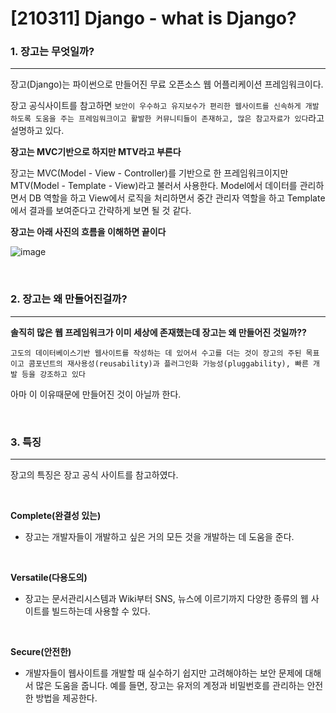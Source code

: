 # [210311] Django - what is Django?

### 1. 장고는 무엇일까?

---

장고(Django)는 파이썬으로 만들어진 무료 오픈소스 웹 어플리케이션 프레임워크이다. 

장고 공식사이트를 참고하면 `보안이 우수하고 유지보수가 편리한 웹사이트를 신속하게 개발하도록 도움을 주는 프레임워크이고 활발한 커뮤니티들이 존재하고, 많은 참고자료가 있다`라고 설명하고 있다. 

<span style="text-align: center;">**장고는 MVC기반으로 하지만 MTV라고 부른다**</span>

장고는 MVC(Model - View - Controller)를 기반으로 한 프레임워크이지만  MTV(Model - Template - View)라고 불러서 사용한다. Model에서 데이터를 관리하면서 DB 역할을 하고 View에서 로직을 처리하면서 중간 관리자 역할을 하고 Template에서 결과를 보여준다고 간략하게 보면 될 것 같다.

**장고는 아래 사진의 흐름을 이해하면 끝이다**

![image](https://user-images.githubusercontent.com/64825713/110806196-28d2bd80-82c5-11eb-965b-e48c924aaf60.png)


<br>

### 2. 장고는 왜 만들어진걸까?

---

**솔직히 많은 웹 프레임워크가 이미 세상에 존재했는데 장고는 왜 만들어진 것일까??**

`고도의 데이터베이스기반 웹사이트를 작성하는 데 있어서 수고를 더는 것이 장고의 주된 목표이고 콤포넌트의 재사용성(reusability)과 플러그인화 가능성(pluggability), 빠른 개발 등을 강조하고 있다`

아마 이 이유때문에 만들어진 것이 아닐까 한다.



<br>

### 3. 특징

---

장고의 특징은 장고 공식 사이트를 참고하였다.

<br>

**Complete(완결성 있는)**

- 장고는 개발자들이 개발하고 싶은 거의 모든 것을 개발하는 데 도움을 준다.

<br>

**Versatile(다용도의)**

- 장고는 문서관리시스템과 Wiki부터 SNS, 뉴스에 이르기까지 다양한 종류의 웹 사이트를 빌드하는데 사용할 수 있다.

<br>

**Secure(안전한)**

- 개발자들이 웹사이트를 개발할 때 실수하기 쉽지만 고려해야하는 보안 문제에 대해서 많은 도움을 줍니다. 예를 들면, 장고는 유저의 계정과 비밀번호를 관리하는 안전한 방법을 제공한다.

<br>
